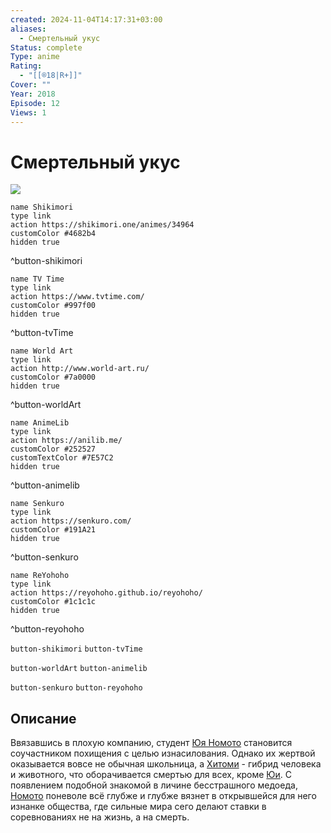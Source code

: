 ```yaml
---
created: 2024-11-04T14:17:31+03:00
aliases:
  - Смертельный укус
Status: complete
Type: anime
Rating:
  - "[[®️18|R+]]"
Cover: ""
Year: 2018
Episode: 12
Views: 1
---
```


# Смертельный укус

![](https://nyaa.shikimori.one/uploads/poster/animes/34964/535304945510eab455564d5fcd41e29e.jpeg)

```button
name Shikimori
type link
action https://shikimori.one/animes/34964
customColor #4682b4
hidden true
```
^button-shikimori

```button
name TV Time
type link
action https://www.tvtime.com/
customColor #997f00
hidden true
```
^button-tvTime

```button
name World Art
type link
action http://www.world-art.ru/
customColor #7a0000
hidden true
```
^button-worldArt

```button
name AnimeLib
type link
action https://anilib.me/
customColor #252527
customTextColor #7E57C2
hidden true
```
^button-animelib

```button
name Senkuro
type link
action https://senkuro.com/
customColor #191A21
hidden true
```
^button-senkuro

```button
name ReYohoho
type link
action https://reyohoho.github.io/reyohoho/
customColor #1c1c1c
hidden true
```
^button-reyohoho

`button-shikimori` `button-tvTime`

`button-worldArt` `button-animelib`

`button-senkuro` `button-reyohoho`

## Описание

Ввязавшись в плохую компанию, студент [Юя Номото](https://shikimori.one/characters/148905-yuuya-nomoto) становится соучастником похищения с целью изнасилования. Однако их жертвой оказывается вовсе не обычная школьница, а [Хитоми](https://shikimori.one/characters/148904-hitomi-uzaki) - гибрид человека и животного, что оборачивается смертью для всех, кроме [Юи](https://shikimori.one/characters/148905-yuuya-nomoto). С появлением подобной знакомой в личине бесстрашного медоеда, [Номото](https://shikimori.one/characters/148905-yuuya-nomoto) поневоле всё глубже и глубже вязнет в открывшейся для него изнанке общества, где сильные мира сего делают ставки в соревнованиях не на жизнь, а на смерть.
